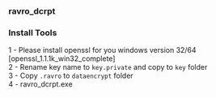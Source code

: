 ### ravro_dcrpt



### Install Tools 

1 - Please install openssl for you windows version 32/64 [openssl_1.1.1k_win32_complete] <br />
2 - Rename key name to `key.private` and copy to `key` folder <br />
3 - Copy `.ravro` to `dataencrypt` folder <br />
4 - ravro_dcrpt.exe <br />


